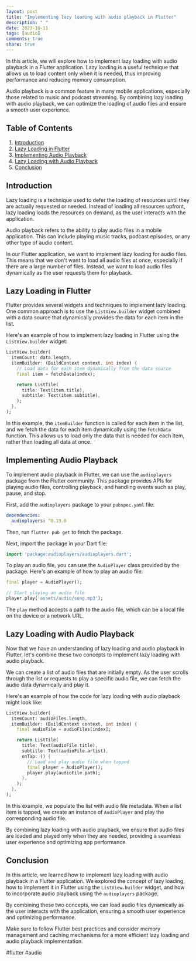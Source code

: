 ```yaml
---
layout: post
title: "Implementing lazy loading with audio playback in Flutter"
description: " "
date: 2023-10-11
tags: [audio]
comments: true
share: true
---
```


In this article, we will explore how to implement lazy loading with audio playback in a Flutter application. Lazy loading is a useful technique that allows us to load content only when it is needed, thus improving performance and reducing memory consumption.

Audio playback is a common feature in many mobile applications, especially those related to music and podcast streaming. By combining lazy loading with audio playback, we can optimize the loading of audio files and ensure a smooth user experience.

## Table of Contents
1. [Introduction](#introduction)
2. [Lazy Loading in Flutter](#lazy-loading-in-flutter)
3. [Implementing Audio Playback](#implementing-audio-playback)
4. [Lazy Loading with Audio Playback](#lazy-loading-with-audio-playback)
5. [Conclusion](#conclusion)

## Introduction<a name="introduction"></a>

Lazy loading is a technique used to defer the loading of resources until they are actually requested or needed. Instead of loading all resources upfront, lazy loading loads the resources on demand, as the user interacts with the application.

Audio playback refers to the ability to play audio files in a mobile application. This can include playing music tracks, podcast episodes, or any other type of audio content.

In our Flutter application, we want to implement lazy loading for audio files. This means that we don't want to load all audio files at once, especially if there are a large number of files. Instead, we want to load audio files dynamically as the user requests them for playback.

## Lazy Loading in Flutter<a name="lazy-loading-in-flutter"></a>

Flutter provides several widgets and techniques to implement lazy loading. One common approach is to use the `ListView.builder` widget combined with a data source that dynamically provides the data for each item in the list.

Here's an example of how to implement lazy loading in Flutter using the `ListView.builder` widget:

```dart
ListView.builder(
  itemCount: data.length,
  itemBuilder: (BuildContext context, int index) {
    // Load data for each item dynamically from the data source
    final item = fetchData(index);

    return ListTile(
      title: Text(item.title),
      subtitle: Text(item.subtitle),
    );
  },
);
```

In this example, the `itemBuilder` function is called for each item in the list, and we fetch the data for each item dynamically using the `fetchData` function. This allows us to load only the data that is needed for each item, rather than loading all data at once.

## Implementing Audio Playback<a name="implementing-audio-playback"></a>

To implement audio playback in Flutter, we can use the `audioplayers` package from the Flutter community. This package provides APIs for playing audio files, controlling playback, and handling events such as play, pause, and stop.

First, add the `audioplayers` package to your `pubspec.yaml` file:

```yaml
dependencies:
  audioplayers: ^0.19.0
```

Then, run `flutter pub get` to fetch the package.

Next, import the package in your Dart file:

```dart
import 'package:audioplayers/audioplayers.dart';
```

To play an audio file, you can use the `AudioPlayer` class provided by the package. Here's an example of how to play an audio file:

```dart
final player = AudioPlayer();

// Start playing an audio file
player.play('assets/audio/song.mp3');
```

The `play` method accepts a path to the audio file, which can be a local file on the device or a network URL.

## Lazy Loading with Audio Playback<a name="lazy-loading-with-audio-playback"></a>

Now that we have an understanding of lazy loading and audio playback in Flutter, let's combine these two concepts to implement lazy loading with audio playback.

We can create a list of audio files that are initially empty. As the user scrolls through the list or requests to play a specific audio file, we can fetch the audio data dynamically and play it.

Here's an example of how the code for lazy loading with audio playback might look like:

```dart
ListView.builder(
  itemCount: audioFiles.length,
  itemBuilder: (BuildContext context, int index) {
    final audioFile = audioFiles[index];

    return ListTile(
      title: Text(audioFile.title),
      subtitle: Text(audioFile.artist),
      onTap: () {
        // Load and play audio file when tapped
        final player = AudioPlayer();
        player.play(audioFile.path);
      },
    );
  },
);
```

In this example, we populate the list with audio file metadata. When a list item is tapped, we create an instance of `AudioPlayer` and play the corresponding audio file.

By combining lazy loading with audio playback, we ensure that audio files are loaded and played only when they are needed, providing a seamless user experience and optimizing app performance.

## Conclusion<a name="conclusion"></a>

In this article, we learned how to implement lazy loading with audio playback in a Flutter application. We explored the concept of lazy loading, how to implement it in Flutter using the `ListView.builder` widget, and how to incorporate audio playback using the `audioplayers` package.

By combining these two concepts, we can load audio files dynamically as the user interacts with the application, ensuring a smooth user experience and optimizing performance.

Make sure to follow Flutter best practices and consider memory management and caching mechanisms for a more efficient lazy loading and audio playback implementation.

#flutter #audio